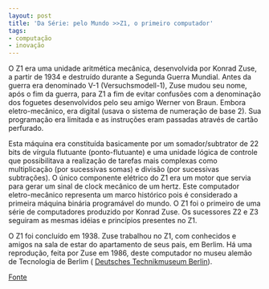 ```yaml
---
layout: post
title: 'Da Série: pelo Mundo >>Z1, o primeiro computador'
tags:
- computação
- inovação
---
```



O Z1 era uma unidade aritmética mecânica, desenvolvida por Konrad Zuse, a partir de 1934 e destruído durante a Segunda Guerra Mundial. Antes da guerra era denominado V-1 (Versuchsmodell-1), Zuse mudou seu nome, após o fim da guerra, para Z1 a fim de evitar confusões com a denominação dos foguetes desenvolvidos pelo seu amigo Werner von Braun. Embora eletro-mecânico, era digital (usava o sistema de numeração de base 2). Sua programação era limitada e as instruções eram passadas através de cartão perfurado.

Esta máquina era constituída basicamente por um somador/subtrator de 22 bits de vírgula flutuante (ponto-flutuante) e uma unidade lógica de controle que possibilitava a realização de tarefas mais complexas como multiplicação (por sucessivas somas) e divisão (por sucessivas subtrações). O único componente elétrico do Z1 era um motor que servia para gerar um sinal de clock mecânico de um hertz. Este computador eletro-mecânico representa um marco histórico pois é considerado a primeira máquina binária programável do mundo. O Z1 foi o primeiro de uma série de computadores produzido por Konrad Zuse. Os sucessores Z2 e Z3 seguiram as mesmas idéias e princípios presentes no Z1.

O Z1 foi concluído em 1938. Zuse trabalhou no Z1, com conhecidos e amigos na sala de estar do apartamento de seus pais, em Berlim. Há uma reprodução, feita por Zuse em 1986, deste computador no museu alemão de Tecnologia de Berlim (
[Deutsches Technikmuseum Berlin](https://www.flickr.com/photos/designregional/sets/72157645755387860/)).


[Fonte](http://pt.wikipedia.org/wiki/Z1)
